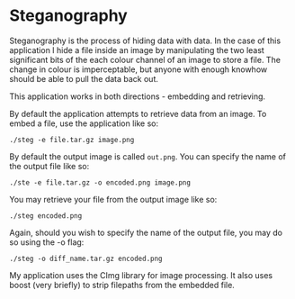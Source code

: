 # Steganography

Steganography is the process of hiding data with data. In the case of this
application I hide a file inside an image by manipulating the two least 
significant bits of the each colour channel of an image to store a file.
The change in colour is imperceptable, but anyone with enough knowhow should
be able to pull the data back out.

This application works in both directions - embedding and retrieving.

By default the application attempts to retrieve data from an image. To embed
a file, use the application like so:

`./steg -e file.tar.gz image.png`

By default the output image is called `out.png`. You can specify the name of
the output file like so:

`./ste -e file.tar.gz -o encoded.png image.png`

You may retrieve your file from the output image like so:

`./steg encoded.png`

Again, should you wish to specify the name of the output file, you may do so
using the -o flag:

`./steg -o diff_name.tar.gz encoded.png`

My application uses the CImg library for image processing. It also uses boost
(very briefly) to strip filepaths from the embedded file.
